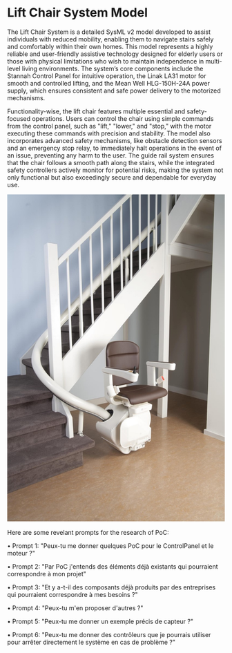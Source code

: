 # Lift Chair System Model

The Lift Chair System is a detailed SysML v2 model developed to assist individuals with reduced mobility, enabling them to navigate stairs safely and comfortably within their own homes. This model represents a highly reliable and user-friendly assistive technology designed for elderly users or those with physical limitations who wish to maintain independence in multi-level living environments. The system’s core components include the Stannah Control Panel for intuitive operation, the Linak LA31 motor for smooth and controlled lifting, and the Mean Well HLG-150H-24A power supply, which ensures consistent and safe power delivery to the motorized mechanisms.

Functionality-wise, the lift chair features multiple essential and safety-focused operations. Users can control the chair using simple commands from the control panel, such as "lift," "lower," and "stop," with the motor executing these commands with precision and stability. The model also incorporates advanced safety mechanisms, like obstacle detection sensors and an emergency stop relay, to immediately halt operations in the event of an issue, preventing any harm to the user. The guide rail system ensures that the chair follows a smooth path along the stairs, while the integrated safety controllers actively monitor for potential risks, making the system not only functional but also exceedingly secure and dependable for everyday use.

![Link to the image](LiftChair.webp)

Here are some revelant prompts for the research of PoC:

•  Prompt 1: "Peux-tu me donner quelques PoC pour le ControlPanel et le moteur ?"

•  Prompt 2: "Par PoC j'entends des éléments déjà existants qui pourraient correspondre à mon projet"

•  Prompt 3: "Et y a-t-il des composants déjà produits par des entreprises qui pourraient correspondre à mes besoins ?"

•  Prompt 4: "Peux-tu m'en proposer d'autres ?"

•  Prompt 5: "Peux-tu me donner un exemple précis de capteur ?"

•  Prompt 6: "Peux-tu me donner des contrôleurs que je pourrais utiliser pour arrêter directement le système en cas de problème ?"
